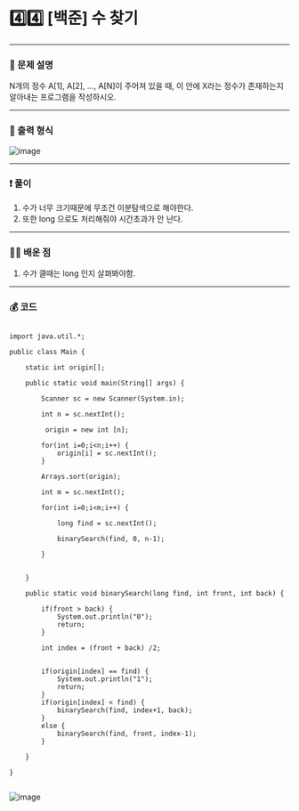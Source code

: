 # 4️⃣4️⃣ [백준] 수 찾기 </span> 

---
### 📃 문제 설명
N개의 정수 A[1], A[2], …, A[N]이 주어져 있을 때, 이 안에 X라는 정수가 존재하는지 알아내는 프로그램을 작성하시오.

---
### 🔑 출력 형식
![image](https://github.com/handaldog/DailyAlgo/assets/96431408/381fc0b5-c989-4e0b-ad60-2928342a8ad8)


---
### ❗️ 풀이 
1. 수가 너무 크기때문에 무조건 이분탐색으로 해야한다.
2. 또한 long 으로도 처리해줘야 시간초과가 안 난다.


--- 
### 👨‍💻 배운 점
1. 수가 클때는 long 인지 살펴봐야함.

---
### 💰 코드
```

import java.util.*;

public class Main {
	
	static int origin[];

	public static void main(String[] args) {
		
		Scanner sc = new Scanner(System.in);
		
		int n = sc.nextInt();
		
		 origin = new int [n];
		
		for(int i=0;i<n;i++) {
			origin[i] = sc.nextInt();
		}
		
		Arrays.sort(origin);
		
		int m = sc.nextInt();
		
		for(int i=0;i<m;i++) {
			
			long find = sc.nextInt();
			
			binarySearch(find, 0, n-1);
			
		}
		
		
	}
	
	public static void binarySearch(long find, int front, int back) {
		
		if(front > back) {
			System.out.println("0");
			return;
		}
		
		int index = (front + back) /2;
		
				
		if(origin[index] == find) {
			System.out.println("1");
			return;
		}
		if(origin[index] < find) {
			binarySearch(find, index+1, back);
		}
		else {
			binarySearch(find, front, index-1);
		}
		
	}

}


```
![image](https://github.com/handaldog/DailyAlgo/assets/96431408/f2a3f732-1525-40fa-b7c4-a5ac659a2e5c)
